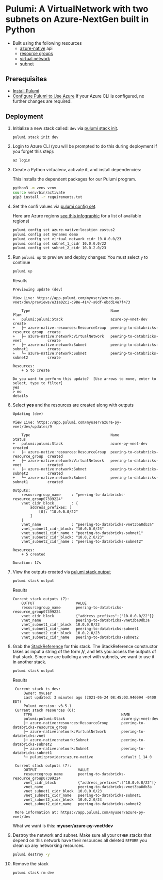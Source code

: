 # Pulumi:  A VirtualNetwork with two subnets on Azure-NextGen built in Python
* Built using the following resources
  * [azure-native](https://www.pulumi.com/docs/reference/pkg/azure-nextgen/) api
  * [resource groups](https://www.pulumi.com/docs/reference/pkg/azure-native/resources/resourcegroup/)
  * [virtual network](https://www.pulumi.com/docs/reference/pkg/azure-native/network/virtualnetwork/) 
  * [subnet](https://www.pulumi.com/docs/reference/pkg/azure-native/network/subnet/)

## Prerequisites

* [Install Pulumi](https://www.pulumi.com/docs/get-started/install/)
* [Configure Pulumi to Use Azure](https://www.pulumi.com/docs/intro/cloud-providers/azure/setup/) If your Azure CLI is configured, no further changes are required.

## Deployment

1. Initialize a new stack called: `dev` via [pulumi stack init](https://www.pulumi.com/docs/reference/cli/pulumi_stack_init/). 
   ```bash
   pulumi stack init dev
   ```

1. Login to Azure CLI (you will be prompted to do this during deployment if you forget this step):
    ```bash
    az login
    ```

1. Create a Python virtualenv, activate it, and install dependencies:

    This installs the dependent packages for our Pulumi program.

    ```bash
    python3 -m venv venv
    source venv/bin/activate
    pip3 install -r requirements.txt
    ```

1. Set the confi values via [pulumi config set](https://www.pulumi.com/docs/reference/cli/pulumi_config_set/).

   Here are Azure regions [see this infographic](https://azure.microsoft.com/en-us/global-infrastructure/regions/) for a list of available regions)
   
   ```bash
   pulumi config set azure-native:location eastus2
   pulumi config set mynames demo
   pulumi config set virtual_network_cidr 10.0.0.0/23
   pulumi config set subnet_1_cidr 10.0.0.0/22
   pulumi config set subnet_2_cidr 10.0.2.0/23
   ```
1. Run `pulumi up` to preview and deploy changes: You must select `y` to continue
  
    ```bash
    pulumi up
    ```
    Results
    ```
    Previewing update (dev)

    View Live: https://app.pulumi.com/myuser/azure-py-vnet/dev/previews/e31a02c1-c98e-4147-a0df-ebdd14e7f473

        Type                                     Name                                  Plan       
    +   pulumi:pulumi:Stack                      azure-py-vnet-dev                     create     
    +   ├─ azure-native:resources:ResourceGroup  peering-to-databricks-resource_group  create     
    +   ├─ azure-native:network:VirtualNetwork   peering-to-databricks-vnet            create     
    +   ├─ azure-native:network:Subnet           peering-to-databricks-subnet1         create     
    +   └─ azure-native:network:Subnet           peering-to-databricks-subnet2         create     
    
    Resources:
        + 5 to create

    Do you want to perform this update?  [Use arrows to move, enter to select, type to filter]
    yes
    > no
    details
    ```
1. Select **yes** and the resources are created along with outputs
    ```
    Updating (dev)

    View Live: https://app.pulumi.com/myuser/azure-py-vnet/dev/updates/9

        Type                                     Name                                  Status      
    +   pulumi:pulumi:Stack                      azure-py-vnet-dev                     created     
    +   ├─ azure-native:resources:ResourceGroup  peering-to-databricks-resource_group  created     
    +   ├─ azure-native:network:VirtualNetwork   peering-to-databricks-vnet            created     
    +   ├─ azure-native:network:Subnet           peering-to-databricks-subnet2         created     
    +   └─ azure-native:network:Subnet           peering-to-databricks-subnet1         created     
    
    Outputs:
        resourcegroup_name     : "peering-to-databricks-resource_group07399224"
        vnet_cidr_block        : {
            address_prefixes: [
                [0]: "10.0.0.0/22"
            ]
        }
        vnet_name              : "peering-to-databricks-vnet3ba0db3a"
        vnet_subnet1_cidr_block: "10.0.0.0/23"
        vnet_subnet1_cidr_name : "peering-to-databricks-subnet1"
        vnet_subnet2_cidr_block: "10.0.2.0/23"
        vnet_subnet2_cidr_name : "peering-to-databricks-subnet2"

    Resources:
        + 5 created

    Duration: 17s
    ```

1. View the outputs created via [pulumi stack output](https://www.pulumi.com/docs/reference/cli/pulumi_stack_output/)
   ```bash
   pulumi stack output
   ```
   Results

    ```
    Current stack outputs (7):
        OUTPUT                   VALUE
        resourcegroup_name       peering-to-databricks-resource_group07399224
        vnet_cidr_block          {"address_prefixes":["10.0.0.0/22"]}
        vnet_name                peering-to-databricks-vnet3ba0db3a
        vnet_subnet1_cidr_block  10.0.0.0/23
        vnet_subnet1_cidr_name   peering-to-databricks-subnet1
        vnet_subnet2_cidr_block  10.0.2.0/23
        vnet_subnet2_cidr_name   peering-to-databricks-subnet2
    ```

1. Grab the [StackReference](https://www.pulumi.com/docs/intro/concepts/organizing-stacks-projects/#inter-stack-dependencies) for this stack. The StackReference constructor takes as input a string of the form **<organization>/<project>/<stack>**, and lets you access the outputs of that stack.
   Since we are building a vnet with subnets, we want to use it in another stack.
   ```bash
   pulumi stack output
   ```

   Results
   ```
    Current stack is dev:
        Owner: myuser
        Last updated: 3 minutes ago (2021-06-24 08:45:03.946094 -0400 EDT)
        Pulumi version: v3.5.1
    Current stack resources (6):
        TYPE                                         NAME
        pulumi:pulumi:Stack                          azure-py-vnet-dev
        ├─ azure-native:resources:ResourceGroup      peering-to-databricks-resource_group
        ├─ azure-native:network:VirtualNetwork       peering-to-databricks-vnet
        ├─ azure-native:network:Subnet               peering-to-databricks-subnet2
        ├─ azure-native:network:Subnet               peering-to-databricks-subnet1
        └─ pulumi:providers:azure-native             default_1_14_0

    Current stack outputs (7):
        OUTPUT                   VALUE
        resourcegroup_name       peering-to-databricks-resource_group07399224
        vnet_cidr_block          {"address_prefixes":["10.0.0.0/22"]}
        vnet_name                peering-to-databricks-vnet3ba0db3a
        vnet_subnet1_cidr_block  10.0.0.0/23
        vnet_subnet1_cidr_name   peering-to-databricks-subnet1
        vnet_subnet2_cidr_block  10.0.2.0/23
        vnet_subnet2_cidr_name   peering-to-databricks-subnet2

    More information at: https://app.pulumi.com/myuser/azure-py-vnet/dev
   ```

   What we want is this:  **myuser/azure-py-vnet/dev**

1. Destroy the network and subnet. Make sure all your `OTHER` stacks that depend on this network have their resources all deleted `BEFORE` you clean up any networking resources.
    ```bash
    pulumi destroy -y
    ```

1. Remove the stack
   ```bash
   pulumi stack rm dev
   ```